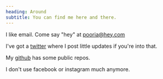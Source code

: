 ```yaml
---
heading: Around
subtitle: You can find me here and there.
---
```


I like email. Come say "hey" at [pooria@hey.com]({{site.email}})

I've got a [twitter]({{site.twitter}}) where I post little updates if you're into that.

My [github]({{site.github}}) has some public repos.

I don't use facebook or instagram much anymore.
